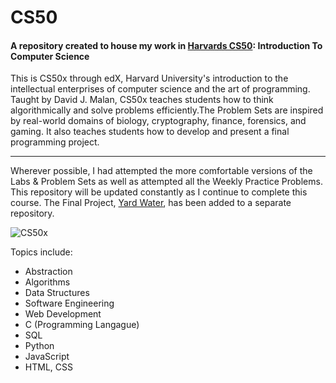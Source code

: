 # CS50
#### A repository created to house my work in [Harvards CS50](https://www.edx.org/course/introduction-computer-science-harvardx-cs50x): Introduction To Computer Science


This is CS50x through edX, Harvard University's introduction to the intellectual enterprises of computer science and the art of programming. Taught by David J. Malan, CS50x teaches students how to think algorithmically and solve problems efficiently.The Problem Sets are inspired by real-world domains of biology, cryptography, finance, forensics, and gaming. It also teaches students how to develop and present a final programming project.

***

Wherever possible, I had attempted the more comfortable versions of the Labs & Problem Sets as well as attempted all the Weekly Practice Problems. This repository will be updated constantly as I continue to complete this course. The Final Project, [Yard Water](https://github.com/arkterra90/Yard_Water), has been added to a separate repository.

![CS50x](https://github.com/arkterra90/CS50/assets/100542455/b6e9d589-1910-4706-b8b0-88f99d4a2ef6)

Topics include:
* Abstraction
* Algorithms
* Data Structures
* Software Engineering
* Web Development
* C (Programming Langague)
* SQL
* Python
* JavaScript
* HTML, CSS
